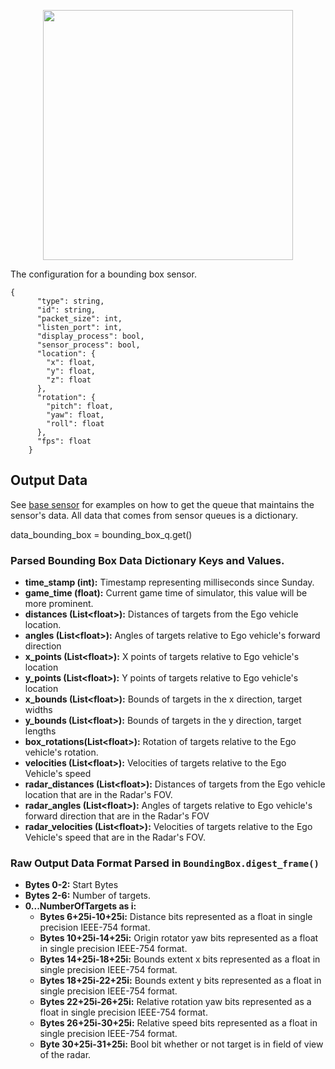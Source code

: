 <p align="center">
<img src="https://github.com/monoDriveIO/PythonClient/blob/master/WikiPhotos/boundingboxsensor.PNG" width="400" height="400" />
</p>

The configuration for a bounding box sensor.

```
{
      "type": string,
      "id": string,
      "packet_size": int,
      "listen_port": int,
      "display_process": bool,
      "sensor_process": bool,
      "location": {
        "x": float,
        "y": float,
        "z": float
      },
      "rotation": {
        "pitch": float,
        "yaw": float,
        "roll": float
      },
      "fps": float
    }
```

## Output Data
See [base sensor](https://github.com/monoDriveIO/PythonClient/wiki/Base-Sensor) for examples on how to get the queue that maintains the sensor's data. All data that comes from sensor queues is a dictionary.

data_bounding_box = bounding_box_q.get()

### Parsed Bounding Box Data Dictionary Keys and Values.

- **time_stamp (int):** Timestamp representing milliseconds since Sunday.
- **game_time (float):** Current game time of simulator, this value will be more prominent.
- **distances (List<float<float>>):** Distances of targets from the Ego vehicle location.
- **angles (List<float<float>>):** Angles of targets relative to Ego vehicle's forward direction
- **x_points (List<float<float>>):** X points of targets relative to Ego vehicle's location
- **y_points (List<float<float>>):** Y points of targets relative to Ego vehicle's location
- **x_bounds (List<float<float>>):** Bounds of targets in the x direction, target widths
- **y_bounds (List<float<float>>):** Bounds of targets in the y direction, target lengths
- **box_rotations(List<float<float>>):** Rotation of targets relative to the Ego vehicle's rotation.
- **velocities (List<float<float>>):** Velocities of targets relative to the Ego Vehicle's speed
- **radar_distances (List<float<float>>):** Distances of targets from the Ego vehicle location that are in the Radar's FOV.
- **radar_angles (List<float<float>>):** Angles of targets relative to Ego vehicle's forward direction that are in the Radar's FOV
- **radar_velocities (List<float<float>>):** Velocities of targets relative to the Ego Vehicle's speed that are in the Radar's FOV.

### Raw Output Data Format Parsed in `BoundingBox.digest_frame()`

- **Bytes 0-2:** Start Bytes
- **Bytes 2-6:** Number of targets.
- **0...NumberOfTargets as i:**
  - **Bytes 6+25i-10+25i:** Distance bits represented as a float in single precision IEEE-754 format.
  - **Bytes 10+25i-14+25i:** Origin rotator yaw bits represented as a float in single precision IEEE-754 format.
  - **Bytes 14+25i-18+25i:** Bounds extent x bits represented as a float in single precision IEEE-754 format.
  - **Bytes 18+25i-22+25i:** Bounds extent y bits represented as a float in single precision IEEE-754 format.
  - **Bytes 22+25i-26+25i:** Relative rotation yaw bits represented as a float in single precision IEEE-754 format.
  - **Bytes 26+25i-30+25i:** Relative speed bits represented as a float in single precision IEEE-754 format.
  - **Byte 30+25i-31+25i:** Bool bit whether or not target is in field of view of the radar.
